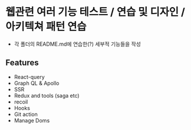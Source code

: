 # 웹관련 여러 기능 테스트 / 연습 및 디자인 / 아키텍쳐 패턴 연습
* 각 폴더의 README.md에 연습한(?) 세부적 기능들을 작성

## Features
* React-query
* Graph QL & Apollo
* SSR
* Redux and tools (saga etc)
* recoil
* Hooks
* Git action
* Manage Doms
